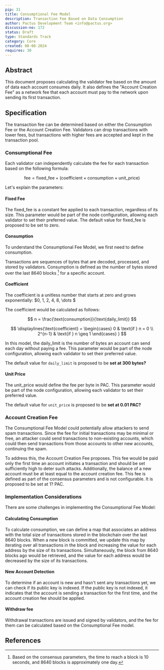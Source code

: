 ```yaml
---
pip: 31
title: Consumptional Fee Model
description: Transaction Fee Based on Data Consumption
author: Pactus Development Team <info@pactus.org>
discussion-no: 172
status: Draft
type: Standards Track
category: Core
created: 08-08-2024
requires: 30
---
```


## Abstract

This document proposes calculating the validator fee based on the amount of data each account consumes daily.
It also defines the "Account Creation Fee" as a network fee that
each account must pay to the network upon sending its first transaction.

## Specification

The transaction fee can be determined based on either the Consumption Fee or the Account Creation Fee.
Validators can drop transactions with lower fees,
but transactions with higher fees are accepted and kept in the transaction pool.

### Consumptional Fee

Each validator can independently calculate the fee for each transaction based on the following formula:

$$
\text{fee} = \text{fixed_fee} + ( \text{coefficient} \times \text{consumption} \times \text{unit_price} )
$$

Let's explain the parameters:

#### Fixed Fee

The fixed_fee is a constant fee applied to each transaction, regardless of its size.
This parameter would be part of the node configuration, allowing each validator to set their preferred value.
The default value for fixed_fee is proposed to be set to zero.

#### Consumption

To understand the Consumptional Fee Model, we first need to define consumption.

Transactions are sequences of bytes that are decoded, processed, and stored by validators.
Consumption is defined as the number of bytes stored over the last 8640 blocks [^1] for a specific account.

#### Coefficient

The coefficient is a unitless number that starts at zero and grows exponentially: $0, 1, 2, 4, 8, \dots $

The coefficient would be calculated as follows:

$$
n = \frac{\text{consumption}}{\text{daily_limit}}
$$

$$
\displaylines{\text{coefficient} = \begin{cases}  0 & \text{if } n = 0 \\ 2^{n-1} & \text{if } n \geq 1 \end{cases}
}
$$

In this model, the daily_limit is the number of bytes an account can send each day without paying a fee.
This parameter would be part of the node configuration, allowing each validator to set their preferred value.

The default value for `daily_limit` is proposed to be **set at 300 bytes?**

#### Unit Price

The unit_price would define the fee per byte in PAC. This parameter would be part of the node configuration,
allowing each validator to set their preferred value.

The default value for `unit_price` is proposed to be **set at 0.01 PAC?**

### Account Creation Fee

The Consumptional Fee Model could potentially allow attackers to send spam transactions.
Since the fee for initial transactions may be minimal or free,
an attacker could send transactions to non-existing accounts,
which could then send transactions from those accounts to other new accounts, continuing the spam.

To address this, the Account Creation Fee proposes.
This fee would be paid only the first time an account initiates a transaction and
should be set sufficiently high to deter such attacks.
Additionally, the balance of a new account must be at least equal to the account creation fee.
This fee is defined as part of the consensus parameters and is not configurable.
It is proposed to be set at 1? PAC.

### Implementation Considerations

There are some challenges in implementing the Consumptional Fee Model:

#### Calculating Consumption

To calculate consumption, we can define a map that associates an address with
the total size of transactions stored in the blockchain over the last 8640 blocks.
When a new block is committed, we update this map by iterating over all transactions in the block and
increasing the value for each address by the size of its transactions.
Simultaneously, the block from 8640 blocks ago would be retrieved,
and the value for each address would be decreased by the size of its transactions.

#### New Account Detection

To determine if an account is new and hasn't sent any transactions yet,
we can check if its public key is indexed. If the public key is not indexed,
it indicates that the account is sending a transaction for the first time,
and the account creation fee should be applied.

#### Withdraw fee

Withdrawal transactions are issued and signed by validators,
and the fee for them can be calculated based on the Consumptional Fee model.

## References

[^1]: Based on the consensus parameters, the time to reach a block is 10 seconds,
    and 8640 blocks is approximately one day.
